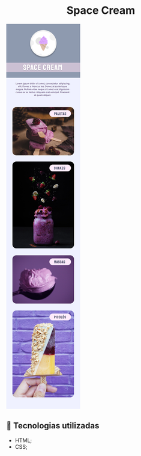 <h1 align="center">
  Space Cream
</h1>

![preview](/assets/img/preview.png)

## 💼 Tecnologias utilizadas

- HTML;
- CSS;

